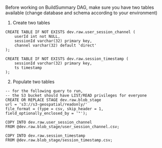 Before working on BuildSummary DAG, make sure you have two tables available (change database and schema according to your environment)

1. Create two tables
```
CREATE TABLE IF NOT EXISTS dev.raw.user_session_channel (
    userId int not NULL,
    sessionId varchar(32) primary key,
    channel varchar(32) default 'direct'  
);

CREATE TABLE IF NOT EXISTS dev.raw.session_timestamp (
    sessionId varchar(32) primary key,
    ts timestamp  
);
```

2. Populate two tables
```
-- for the following query to run, 
-- the S3 bucket should have LIST/READ privileges for everyone
CREATE OR REPLACE STAGE dev.raw.blob_stage
url = 's3://s3-geospatial/readonly/'
file_format = (type = csv, skip_header = 1, field_optionally_enclosed_by = '"');

COPY INTO dev.raw.user_session_channel
FROM @dev.raw.blob_stage/user_session_channel.csv;

COPY INTO dev.raw.session_timestamp
FROM @dev.raw.blob_stage/session_timestamp.csv;
```
